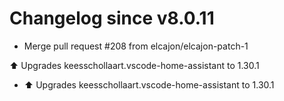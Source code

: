 # Changelog since v8.0.11
- Merge pull request #208 from elcajon/elcajon-patch-1

⬆️ Upgrades keesschollaart.vscode-home-assistant to 1.30.1 
- ⬆️ Upgrades keesschollaart.vscode-home-assistant to 1.30.1 
